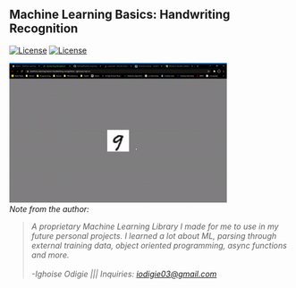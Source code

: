 ## Machine Learning Basics: Handwriting Recognition




[![License](https://img.shields.io/badge/Quick-Preview-brightgreen)](https://repl.it/@IghoiseO/Machine-Learning-Basics-Handwriting-Recognition#index.html)
[![License](http://img.shields.io/:license-mit-blue.svg?style=flat-square)](https://github.com/Iggy-o/Machine-Learning-Basics-Handwriting-Recognition/blob/master/LICENSE)


<img src="assets/preview.gif" alt="preview" height = "250px">
<br>
<i>Note from the author:<i>
  
>A proprietary Machine Learning Library I made for me to use in my future personal projects.
I learned a lot about ML, parsing through external training data, object oriented programming, async functions and more.
<br><br>-Ighoise Odigie ||| Inquiries: iodigie03@gmail.com
